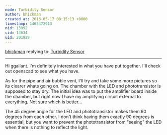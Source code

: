 ```yaml
---
node: Turbidity Sensor
author: bhickman
created_at: 2016-05-17 08:15:13 +0000
timestamp: 1463472913
nid: 13092
cid: 14634
uid: 201929
---
```




[bhickman](../profile/bhickman) replying to: [Turbidity Sensor](../notes/bhickman/05-09-2016/turbidity-sensor)

----
Hi ggallant. I'm definitely interested in what you have put together. I'll check out openscad to see what you have. 

As for the pipe and air bubble vent, I'll try and take some more pictures so its clearer whats going on. The chamber with the LED and phototransistor is supposed to stay dry. The initial idea was to put the amplifier board inside the chamber, but right now I have my amplifying circuit external to everything. Not sure which is better...

The 45 degree angle for the LED and phototransistor makes them 90 degrees from each other. I don't think having them exactly 90 degrees is essential, but you want to prevent the phototransistor from "seeing" the LED when there is nothing to reflect the light.